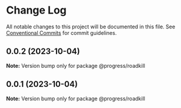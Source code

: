 # Change Log

All notable changes to this project will be documented in this file.
See [Conventional Commits](https://conventionalcommits.org) for commit guidelines.

## 0.0.2 (2023-10-04)

**Note:** Version bump only for package @progress/roadkill





## 0.0.1 (2023-10-04)

**Note:** Version bump only for package @progress/roadkill
